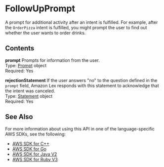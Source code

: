 # FollowUpPrompt<a name="API_FollowUpPrompt"></a>

A prompt for additional activity after an intent is fulfilled\. For example, after the `OrderPizza` intent is fulfilled, you might prompt the user to find out whether the user wants to order drinks\.

## Contents<a name="API_FollowUpPrompt_Contents"></a>

 **prompt**   <a name="lex-Type-FollowUpPrompt-prompt"></a>
Prompts for information from the user\.   
Type: [Prompt](API_Prompt.md) object  
Required: Yes

 **rejectionStatement**   <a name="lex-Type-FollowUpPrompt-rejectionStatement"></a>
If the user answers "no" to the question defined in the `prompt` field, Amazon Lex responds with this statement to acknowledge that the intent was canceled\.   
Type: [Statement](API_Statement.md) object  
Required: Yes

## See Also<a name="API_FollowUpPrompt_SeeAlso"></a>

For more information about using this API in one of the language\-specific AWS SDKs, see the following:
+  [ AWS SDK for C\+\+](https://docs.aws.amazon.com/goto/SdkForCpp/lex-models-2017-04-19/FollowUpPrompt) 
+  [ AWS SDK for Go](https://docs.aws.amazon.com/goto/SdkForGoV1/lex-models-2017-04-19/FollowUpPrompt) 
+  [ AWS SDK for Java V2](https://docs.aws.amazon.com/goto/SdkForJavaV2/lex-models-2017-04-19/FollowUpPrompt) 
+  [ AWS SDK for Ruby V3](https://docs.aws.amazon.com/goto/SdkForRubyV3/lex-models-2017-04-19/FollowUpPrompt) 